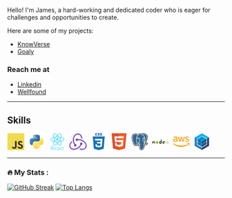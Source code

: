 Hello! I'm James, a hard-working and dedicated coder who is eager for challenges and opportunities to create.

 Here are some of my projects:
 * [KnowVerse](https://knowverse.onrender.com/)
 * [Goaly](https://goaly.onrender.com/)


### Reach me at 
* [Linkedin](https://www.linkedin.com/in/james-hernandez-76191623a/)
* [Wellfound](https://wellfound.com/u/james-hernandez-15)

***
## Skills

<div>
  <img src="https://github.com/devicons/devicon/blob/master/icons/javascript/javascript-original.svg" title="Java" alt="Java" width="40" height="40"/>&nbsp;
  <img src="https://github.com/devicons/devicon/blob/master/icons/python/python-original.svg" title="Spring" alt="Spring" width="40" height="40"/>&nbsp;
  <img src="https://github.com/devicons/devicon/blob/master/icons/react/react-original-wordmark.svg" title="React" alt="React" width="40" height="40"/>&nbsp;
  <img src="https://github.com/devicons/devicon/blob/master/icons/redux/redux-original.svg" title="Redux" alt="Redux " width="40" height="40"/>&nbsp;
  <img src="https://github.com/devicons/devicon/blob/master/icons/css3/css3-plain-wordmark.svg"  title="CSS3" alt="CSS" width="40" height="40"/>&nbsp;
  <img src="https://github.com/devicons/devicon/blob/master/icons/html5/html5-original.svg" title="HTML5" alt="HTML" width="40" height="40"/>&nbsp;
  <img src="https://github.com/devicons/devicon/blob/master/icons/postgresql/postgresql-original.svg" title="Material UI" alt="Material UI" width="40" height="40"/>&nbsp;
  <img src="https://github.com/devicons/devicon/blob/master/icons/nodejs/nodejs-original-wordmark.svg" title="NodeJS" alt="NodeJS" width="40" height="40"/>&nbsp;
  <img src="https://github.com/devicons/devicon/blob/master/icons/amazonwebservices/amazonwebservices-plain-wordmark.svg" title="AWS" alt="AWS" width="40" height="40"/>&nbsp;
  <img src="https://github.com/devicons/devicon/blob/master/icons/sequelize/sequelize-original.svg" title="Git" **alt="Git" width="40" height="40"/>
</div>

***
### :fire: My Stats :

[![GitHub Streak](http://github-readme-streak-stats.herokuapp.com?user=ihavenoide&theme=dark&background=000000)](https://git.io/streak-stats)
[![Top Langs](https://github-readme-stats.vercel.app/api/top-langs/?username=ihavenoide&layout=compact&theme=vision-friendly-dark)](https://github.com/anuraghazra/github-readme-stats)

<!--


**ihavenoide/ihavenoide** is a ✨ _special_ ✨ repository because its `README.md` (this file) appears on your GitHub profile.

Here are some ideas to get you started:

- 🔭 I’m currently working on ...
- 🌱 I’m currently learning ...
- 👯 I’m looking to collaborate on ...
- 🤔 I’m looking for help with ...
- 💬 Ask me about ...
- 📫 How to reach me: ...
- 😄 Pronouns: ...
- ⚡ Fun fact: ...
-->
